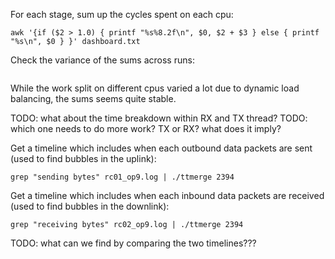 
For each stage, sum up the cycles spent on each cpu:
```
awk '{if ($2 > 1.0) { printf "%s%8.2f\n", $0, $2 + $3 } else { printf "%s\n", $0 } }' dashboard.txt
```

Check the variance of the sums across runs:
```

```
While the work split on different cpus varied a lot due to dynamic load 
balancing, the sums seems quite stable.


TODO: what about the time breakdown within RX and TX thread?
TODO: which one needs to do more work? TX or RX? what does it imply? 

Get a timeline which includes when each outbound data packets are sent (used to
find bubbles in the uplink):
```
grep "sending bytes" rc01_op9.log | ./ttmerge 2394
```

Get a timeline which includes when each inbound data packets are received (used
to find bubbles in the downlink):
```
grep "receiving bytes" rc02_op9.log | ./ttmerge 2394
```

TODO: what can we find by comparing the two timelines???